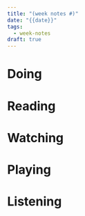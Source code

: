 ```yaml
---
title: "(week notes #)"
date: "{{date}}"
tags:
  - week-notes
draft: true
---
```

# Doing

# Reading

# Watching

# Playing

# Listening